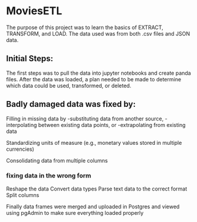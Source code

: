 # MoviesETL
The purpose of this project was to learn the basics of EXTRACT, TRANSFORM, and LOAD. The data used was from both .csv files and JSON data.

## Initial Steps:
The first steps was to pull the data into jupyter notebooks and create panda files. After the data was loaded, a plan needed to be made to determine which data could be used, transformed, or deleted.

## Badly damaged data was fixed by:

Filling in missing data by
  -substituting data from another source,
  -interpolating between existing data points, or
  -extrapolating from existing data

Standardizing units of measure (e.g., monetary values stored in multiple currencies)

Consolidating data from multiple columns

### fixing data in the wrong form

  Reshape the data
  Convert data types
  Parse text data to the correct format
  Split columns
 
 Finally data frames were merged and uploaded in Postgres and viewed using pgAdmin to make sure everything loaded properly
